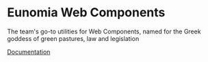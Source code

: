 # Eunomia Web Components
The team's go-to utilities for Web Components, named for the Greek goddess of green pastures, law and legislation

[Documentation](https://adorkable.github.io/eunomia-web-components/)
